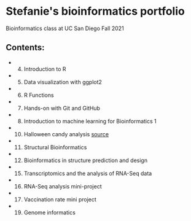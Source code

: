 # Stefanie's bioinformatics portfolio

Bioinformatics class at UC San Diego Fall 2021

## Contents:

- 04. Introduction to R
- 05. Data visualization with ggplot2
- 06. R Functions
- 07. Hands-on with Git and GitHub 
- 08. Introduction to machine learning for Bioinformatics 1 
- 10. Halloween candy analysis [source](https://github.com/sjhodapp6/bggn213/blob/main/class09_mini_project/class09.Rmd)
- 11. Structural Bioinformatics
- 12. Bioinformatics in structure prediction and design 
- 15. Transcriptomics and the analysis of RNA-Seq data
- 16. RNA-Seq analysis mini-project
- 17. Vaccination rate mini project
- 19. Genome informatics
